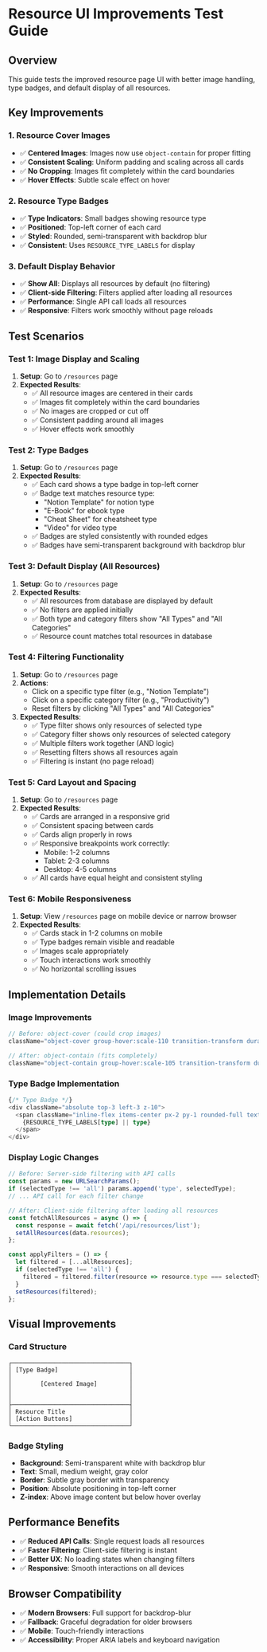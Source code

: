 # Resource UI Improvements Test Guide

## Overview
This guide tests the improved resource page UI with better image handling, type badges, and default display of all resources.

## Key Improvements

### 1. Resource Cover Images
- ✅ **Centered Images**: Images now use `object-contain` for proper fitting
- ✅ **Consistent Scaling**: Uniform padding and scaling across all cards
- ✅ **No Cropping**: Images fit completely within the card boundaries
- ✅ **Hover Effects**: Subtle scale effect on hover

### 2. Resource Type Badges
- ✅ **Type Indicators**: Small badges showing resource type
- ✅ **Positioned**: Top-left corner of each card
- ✅ **Styled**: Rounded, semi-transparent with backdrop blur
- ✅ **Consistent**: Uses `RESOURCE_TYPE_LABELS` for display

### 3. Default Display Behavior
- ✅ **Show All**: Displays all resources by default (no filtering)
- ✅ **Client-side Filtering**: Filters applied after loading all resources
- ✅ **Performance**: Single API call loads all resources
- ✅ **Responsive**: Filters work smoothly without page reloads

## Test Scenarios

### Test 1: Image Display and Scaling
1. **Setup**: Go to `/resources` page
2. **Expected Results**:
   - ✅ All resource images are centered in their cards
   - ✅ Images fit completely within the card boundaries
   - ✅ No images are cropped or cut off
   - ✅ Consistent padding around all images
   - ✅ Hover effects work smoothly

### Test 2: Type Badges
1. **Setup**: Go to `/resources` page
2. **Expected Results**:
   - ✅ Each card shows a type badge in top-left corner
   - ✅ Badge text matches resource type:
     - "Notion Template" for notion type
     - "E-Book" for ebook type
     - "Cheat Sheet" for cheatsheet type
     - "Video" for video type
   - ✅ Badges are styled consistently with rounded edges
   - ✅ Badges have semi-transparent background with backdrop blur

### Test 3: Default Display (All Resources)
1. **Setup**: Go to `/resources` page
2. **Expected Results**:
   - ✅ All resources from database are displayed by default
   - ✅ No filters are applied initially
   - ✅ Both type and category filters show "All Types" and "All Categories"
   - ✅ Resource count matches total resources in database

### Test 4: Filtering Functionality
1. **Setup**: Go to `/resources` page
2. **Actions**:
   - Click on a specific type filter (e.g., "Notion Template")
   - Click on a specific category filter (e.g., "Productivity")
   - Reset filters by clicking "All Types" and "All Categories"
3. **Expected Results**:
   - ✅ Type filter shows only resources of selected type
   - ✅ Category filter shows only resources of selected category
   - ✅ Multiple filters work together (AND logic)
   - ✅ Resetting filters shows all resources again
   - ✅ Filtering is instant (no page reload)

### Test 5: Card Layout and Spacing
1. **Setup**: Go to `/resources` page
2. **Expected Results**:
   - ✅ Cards are arranged in a responsive grid
   - ✅ Consistent spacing between cards
   - ✅ Cards align properly in rows
   - ✅ Responsive breakpoints work correctly:
     - Mobile: 1-2 columns
     - Tablet: 2-3 columns
     - Desktop: 4-5 columns
   - ✅ All cards have equal height and consistent styling

### Test 6: Mobile Responsiveness
1. **Setup**: View `/resources` page on mobile device or narrow browser
2. **Expected Results**:
   - ✅ Cards stack in 1-2 columns on mobile
   - ✅ Type badges remain visible and readable
   - ✅ Images scale appropriately
   - ✅ Touch interactions work smoothly
   - ✅ No horizontal scrolling issues

## Implementation Details

### Image Improvements
```typescript
// Before: object-cover (could crop images)
className="object-cover group-hover:scale-110 transition-transform duration-300"

// After: object-contain (fits completely)
className="object-contain group-hover:scale-105 transition-transform duration-300"
```

### Type Badge Implementation
```typescript
{/* Type Badge */}
<div className="absolute top-3 left-3 z-10">
  <span className="inline-flex items-center px-2 py-1 rounded-full text-xs font-medium bg-white/90 backdrop-blur-sm text-gray-700 shadow-sm border border-gray-200/50">
    {RESOURCE_TYPE_LABELS[type] || type}
  </span>
</div>
```

### Display Logic Changes
```typescript
// Before: Server-side filtering with API calls
const params = new URLSearchParams();
if (selectedType !== 'all') params.append('type', selectedType);
// ... API call for each filter change

// After: Client-side filtering after loading all resources
const fetchAllResources = async () => {
  const response = await fetch('/api/resources/list');
  setAllResources(data.resources);
};

const applyFilters = () => {
  let filtered = [...allResources];
  if (selectedType !== 'all') {
    filtered = filtered.filter(resource => resource.type === selectedType);
  }
  setResources(filtered);
};
```

## Visual Improvements

### Card Structure
```
┌─────────────────────────────────┐
│ [Type Badge]                    │
│                                 │
│        [Centered Image]         │
│                                 │
│                                 │
├─────────────────────────────────┤
│ Resource Title                  │
│ [Action Buttons]                │
└─────────────────────────────────┘
```

### Badge Styling
- **Background**: Semi-transparent white with backdrop blur
- **Text**: Small, medium weight, gray color
- **Border**: Subtle gray border with transparency
- **Position**: Absolute positioning in top-left corner
- **Z-index**: Above image content but below hover overlay

## Performance Benefits
- ✅ **Reduced API Calls**: Single request loads all resources
- ✅ **Faster Filtering**: Client-side filtering is instant
- ✅ **Better UX**: No loading states when changing filters
- ✅ **Responsive**: Smooth interactions on all devices

## Browser Compatibility
- ✅ **Modern Browsers**: Full support for backdrop-blur
- ✅ **Fallback**: Graceful degradation for older browsers
- ✅ **Mobile**: Touch-friendly interactions
- ✅ **Accessibility**: Proper ARIA labels and keyboard navigation
